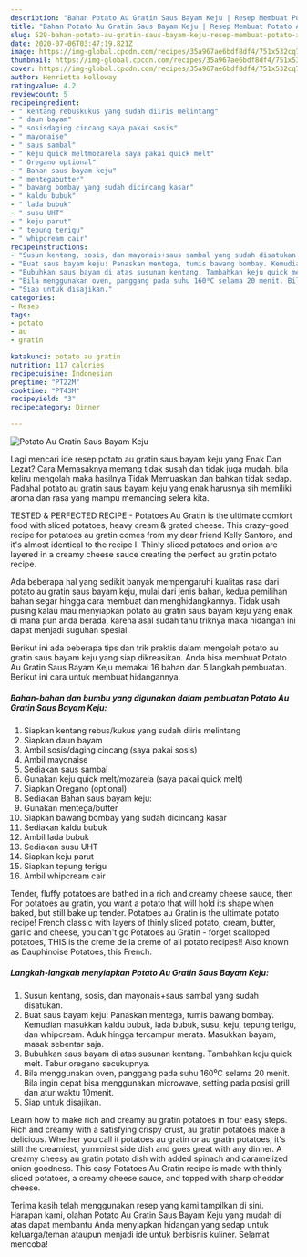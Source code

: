 ```yaml
---
description: "Bahan Potato Au Gratin Saus Bayam Keju | Resep Membuat Potato Au Gratin Saus Bayam Keju Yang Enak Dan Lezat"
title: "Bahan Potato Au Gratin Saus Bayam Keju | Resep Membuat Potato Au Gratin Saus Bayam Keju Yang Enak Dan Lezat"
slug: 529-bahan-potato-au-gratin-saus-bayam-keju-resep-membuat-potato-au-gratin-saus-bayam-keju-yang-enak-dan-lezat
date: 2020-07-06T03:47:19.821Z
image: https://img-global.cpcdn.com/recipes/35a967ae6bdf8df4/751x532cq70/potato-au-gratin-saus-bayam-keju-foto-resep-utama.jpg
thumbnail: https://img-global.cpcdn.com/recipes/35a967ae6bdf8df4/751x532cq70/potato-au-gratin-saus-bayam-keju-foto-resep-utama.jpg
cover: https://img-global.cpcdn.com/recipes/35a967ae6bdf8df4/751x532cq70/potato-au-gratin-saus-bayam-keju-foto-resep-utama.jpg
author: Henrietta Holloway
ratingvalue: 4.2
reviewcount: 5
recipeingredient:
- " kentang rebuskukus yang sudah diiris melintang"
- " daun bayam"
- " sosisdaging cincang saya pakai sosis"
- " mayonaise"
- " saus sambal"
- " keju quick meltmozarela saya pakai quick melt"
- " Oregano optional"
- " Bahan saus bayam keju"
- " mentegabutter"
- " bawang bombay yang sudah dicincang kasar"
- " kaldu bubuk"
- " lada bubuk"
- " susu UHT"
- " keju parut"
- " tepung terigu"
- " whipcream cair"
recipeinstructions:
- "Susun kentang, sosis, dan mayonais+saus sambal yang sudah disatukan."
- "Buat saus bayam keju: Panaskan mentega, tumis bawang bombay. Kemudian masukkan kaldu bubuk, lada bubuk, susu, keju, tepung terigu, dan whipcream. Aduk hingga tercampur merata. Masukkan bayam, masak sebentar saja."
- "Bubuhkan saus bayam di atas susunan kentang. Tambahkan keju quick melt. Tabur oregano secukupnya."
- "Bila menggunakan oven, panggang pada suhu 160⁰C selama 20 menit. Bila ingin cepat bisa menggunakan microwave, setting pada posisi grill dan atur waktu 10menit."
- "Siap untuk disajikan."
categories:
- Resep
tags:
- potato
- au
- gratin

katakunci: potato au gratin 
nutrition: 117 calories
recipecuisine: Indonesian
preptime: "PT22M"
cooktime: "PT43M"
recipeyield: "3"
recipecategory: Dinner

---
```



![Potato Au Gratin Saus Bayam Keju](https://img-global.cpcdn.com/recipes/35a967ae6bdf8df4/751x532cq70/potato-au-gratin-saus-bayam-keju-foto-resep-utama.jpg)

Lagi mencari ide resep potato au gratin saus bayam keju yang Enak Dan Lezat? Cara Memasaknya memang tidak susah dan tidak juga mudah. bila keliru mengolah maka hasilnya Tidak Memuaskan dan bahkan tidak sedap. Padahal potato au gratin saus bayam keju yang enak harusnya sih memiliki aroma dan rasa yang mampu memancing selera kita.

TESTED &amp; PERFECTED RECIPE - Potatoes Au Gratin is the ultimate comfort food with sliced potatoes, heavy cream &amp; grated cheese. This crazy-good recipe for potatoes au gratin comes from my dear friend Kelly Santoro, and it&#39;s almost identical to the recipe I. Thinly sliced potatoes and onion are layered in a creamy cheese sauce creating the perfect au gratin potato recipe.

Ada beberapa hal yang sedikit banyak mempengaruhi kualitas rasa dari potato au gratin saus bayam keju, mulai dari jenis bahan, kedua pemilihan bahan segar hingga cara membuat dan menghidangkannya. Tidak usah pusing kalau mau menyiapkan potato au gratin saus bayam keju yang enak di mana pun anda berada, karena asal sudah tahu triknya maka hidangan ini dapat menjadi suguhan spesial.


Berikut ini ada beberapa tips dan trik praktis dalam mengolah potato au gratin saus bayam keju yang siap dikreasikan. Anda bisa membuat Potato Au Gratin Saus Bayam Keju memakai 16 bahan dan 5 langkah pembuatan. Berikut ini cara untuk membuat hidangannya.

<!--inarticleads1-->

##### Bahan-bahan dan bumbu yang digunakan dalam pembuatan Potato Au Gratin Saus Bayam Keju:

1. Siapkan  kentang rebus/kukus yang sudah diiris melintang
1. Siapkan  daun bayam
1. Ambil  sosis/daging cincang (saya pakai sosis)
1. Ambil  mayonaise
1. Sediakan  saus sambal
1. Gunakan  keju quick melt/mozarela (saya pakai quick melt)
1. Siapkan  Oregano (optional)
1. Sediakan  Bahan saus bayam keju:
1. Gunakan  mentega/butter
1. Siapkan  bawang bombay yang sudah dicincang kasar
1. Sediakan  kaldu bubuk
1. Ambil  lada bubuk
1. Sediakan  susu UHT
1. Siapkan  keju parut
1. Siapkan  tepung terigu
1. Ambil  whipcream cair


Tender, fluffy potatoes are bathed in a rich and creamy cheese sauce, then For potatoes au gratin, you want a potato that will hold its shape when baked, but still bake up tender. Potatoes au Gratin is the ultimate potato recipe! French classic with layers of thinly sliced potato, cream, butter, garlic and cheese, you can&#39;t go Potatoes au Gratin - forget scalloped potatoes, THIS is the creme de la creme of all potato recipes!! Also known as Dauphinoise Potatoes, this French. 

<!--inarticleads2-->

##### Langkah-langkah menyiapkan Potato Au Gratin Saus Bayam Keju:

1. Susun kentang, sosis, dan mayonais+saus sambal yang sudah disatukan.
1. Buat saus bayam keju: Panaskan mentega, tumis bawang bombay. Kemudian masukkan kaldu bubuk, lada bubuk, susu, keju, tepung terigu, dan whipcream. Aduk hingga tercampur merata. Masukkan bayam, masak sebentar saja.
1. Bubuhkan saus bayam di atas susunan kentang. Tambahkan keju quick melt. Tabur oregano secukupnya.
1. Bila menggunakan oven, panggang pada suhu 160⁰C selama 20 menit. Bila ingin cepat bisa menggunakan microwave, setting pada posisi grill dan atur waktu 10menit.
1. Siap untuk disajikan.


Learn how to make rich and creamy au gratin potatoes in four easy steps. Rich and creamy with a satisfying crispy crust, au gratin potatoes make a delicious. Whether you call it potatoes au gratin or au gratin potatoes, it&#39;s still the creamiest, yummiest side dish and goes great with any dinner. A creamy cheesy au gratin potato dish with added spinach and caramelized onion goodness. This easy Potatoes Au Gratin recipe is made with thinly sliced potatoes, a creamy cheese sauce, and topped with sharp cheddar cheese. 

Terima kasih telah menggunakan resep yang kami tampilkan di sini. Harapan kami, olahan Potato Au Gratin Saus Bayam Keju yang mudah di atas dapat membantu Anda menyiapkan hidangan yang sedap untuk keluarga/teman ataupun menjadi ide untuk berbisnis kuliner. Selamat mencoba!
